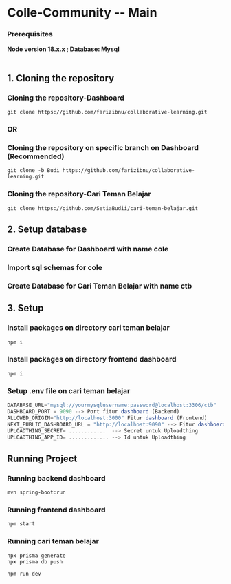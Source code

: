 # Colle-Community -- Main
### Prerequisites
**Node version 18.x.x ; Database: Mysql**
<br><br>

## 1. Cloning the repository
### Cloning the repository-Dashboard

```shell
git clone https://github.com/farizibnu/collaborative-learning.git
```

### OR
### Cloning the repository on specific branch on Dashboard (Recommended)
```shell
git clone -b Budi https://github.com/farizibnu/collaborative-learning.git
```
### Cloning the repository-Cari Teman Belajar
```shell
git clone https://github.com/SetiaBudii/cari-teman-belajar.git
```

## 2. Setup database
### Create Database for Dashboard with name cole
### Import sql schemas for cole
### Create Database for Cari Teman Belajar with name ctb

## 3. Setup
### Install packages on directory cari teman belajar
```shell
npm i
```
### Install packages on directory frontend dashboard
```shell
npm i
```


### Setup .env file on cari teman belajar
```js
DATABASE_URL="mysql://yourmysqlusername:password@localhost:3306/ctb"
DASHBOARD_PORT = 9090 --> Port fitur dashboard (Backend)
ALLOWED_ORIGIN="http://localhost:3000" Fitur dashboard (Frontend)
NEXT_PUBLIC_DASHBOARD_URL = "http://localhost:9090" --> Fitur dashboard (Backend)
UPLOADTHING_SECRET= ............  --> Secret untuk Uploadthing
UPLOADTHING_APP_ID= ............. --> Id untuk Uploadthing
```

## Running Project
### Running backend dashboard
```shell
mvn spring-boot:run
```

### Running frontend dashboard
```shell
npm start
```

### Running cari teman belajar
```shell
npx prisma generate
npx prisma db push
```
```shell
npm run dev
```
